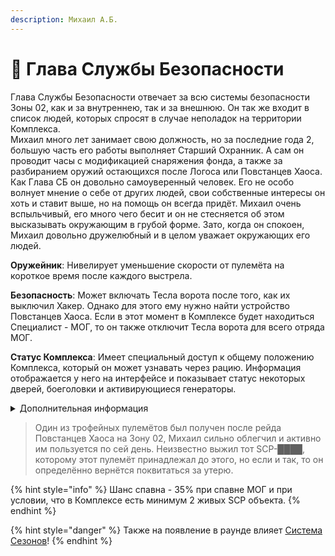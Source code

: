 ```yaml
---
description: Михаил А.Б.
---
```


# 👮 Глава Службы Безопасности

Глава Службы Безопасности отвечает за всю системы безопасности Зоны 02, как и за внутреннею, так и за внешнюю. Он так же входит в список людей, которых спросят в случае неполадок на территории Комплекса.\
Михаил много лет занимает свою должность, но за последние года 2, большую часть его работы выполняет Старший Охранник. А сам он проводит часы с модификацией снаряжения фонда, а также за разбиранием оружий остающихся после Логоса или Повстанцев Хаоса.\
Как Глава СБ он довольно самоуверенный человек. Его не особо волнует мнение о себе от других людей, свои собственные интересы он хоть и ставит выше, но на помощь он всегда придёт. Михаил очень вспыльчивый, его много чего бесит и он не стесняется об этом высказывать окружающим в грубой форме. Зато, когда он спокоен, Михаил довольно дружелюбный и в целом уважает окружающих его людей.

**Оружейник**: Нивелирует уменьшение скорости от пулемёта на короткое время после каждого выстрела.

**Безопасность**: Может включать Тесла ворота после того, как их выключил Хакер. Однако для этого ему нужно найти устройство Повстанцев Хаоса. Если в этот момент в Комплексе будет находиться Специалист - МОГ, то он также отключит Тесла ворота для всего отряда МОГ.

**Статус Комплекса**: Имеет специальный доступ к общему положению Комплекса, который он может узнавать через рацию. Информация отображается у него на интерфейсе и показывает статус некоторых дверей, боеголовки и активирующиеся генераторы.

<details>

<summary>Дополнительная информация</summary>

* **Класс**: Капитан МОГ
* **Оружие**: Logicer
* **Уровень доступа**: Карта Капитана МОГ
* **Броня**: Тяжёлая Броня
* **Особое снаряжение**: Отсутствует

</details>

> Один из трофейных пулемётов был получен после рейда Повстанцев Хаоса на Зону 02, Михаил сильно облегчил и активно им пользуется по сей день. Неизвестно выжил тот SCP-████, которому этот пулемёт принадлежал до этого, но если и так, то он определённо вернётся поквитаться за утерю.

{% hint style="info" %}
Шанс спавна - 35% при спавне МОГ и при условии, что в Комплексе есть минимум 2 живых SCP объекта.
{% endhint %}

{% hint style="danger" %}
Также на появление в раунде влияет [Система Сезонов](../../server-systems/seasons-system.md)!
{% endhint %}
